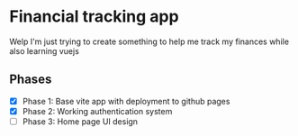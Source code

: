 # Financial tracking app

Welp I'm just trying to create something to help me track my finances while also learning vuejs

## Phases

- [X] Phase 1: Base vite app with deployment to github pages
- [X] Phase 2: Working authentication system
- [ ] Phase 3: Home page UI design
